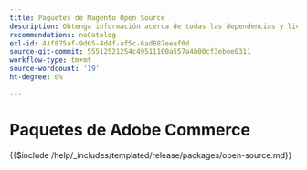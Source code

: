```yaml
---
title: Paquetes de Magento Open Source
description: Obtenga información acerca de todas las dependencias y licencias de terceros utilizadas en Magento Open Source.
recommendations: noCatalog
exl-id: 41f875af-9d65-4d4f-af5c-6ad887eeaf0d
source-git-commit: 55512521254c49511100a557a4b00cf3ebee0311
workflow-type: tm+mt
source-wordcount: '19'
ht-degree: 0%

---
```


# Paquetes de Adobe Commerce

{{$include /help/_includes/templated/release/packages/open-source.md}}

<!-- Last updated from includes: 2025-04-11 12:10:38 -->
